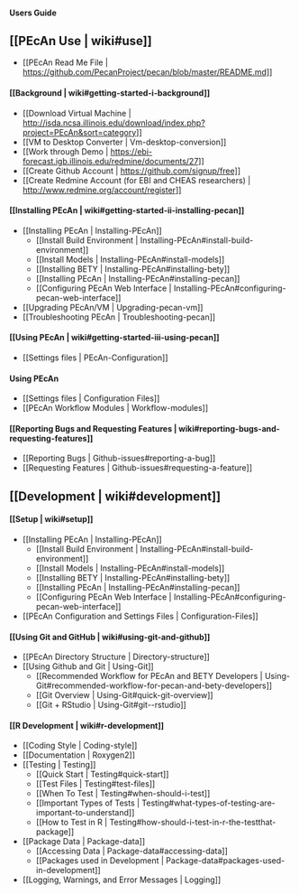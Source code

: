 #### Users Guide

## [[PEcAn Use | wiki#use]]
* [[PEcAn Read Me File | https://github.com/PecanProject/pecan/blob/master/README.md]]

#### [[Background | wiki#getting-started-i-background]]
* [[Download Virtual Machine | http://isda.ncsa.illinois.edu/download/index.php?project=PEcAn&sort=category]]
* [[VM to Desktop Converter | Vm-desktop-conversion]]
* [[Work through Demo | https://ebi-forecast.igb.illinois.edu/redmine/documents/27]]
* [[Create Github Account | https://github.com/signup/free]]
* [[Create Redmine Account (for EBI and CHEAS researchers) | http://www.redmine.org/account/register]]

#### [[Installing PEcAn | wiki#getting-started-ii-installing-pecan]]
* [[Installing PEcAn | Installing-PEcAn]]
  * [[Install Build Environment | Installing-PEcAn#install-build-environment]]
  * [[Install Models | Installing-PEcAn#install-models]]
  * [[Installing BETY | Installing-PEcAn#installing-bety]]
  * [[Installing PEcAn | Installing-PEcAn#installing-pecan]]
  * [[Configuring PEcAn Web Interface | Installing-PEcAn#configuring-pecan-web-interface]]
* [[Upgrading PEcAn/VM | Upgrading-pecan-vm]]
* [[Troubleshooting PEcAn | Troubleshooting-pecan]]

#### [[Using PEcAn | wiki#getting-started-iii-using-pecan]]
* [[Settings files |  PEcAn-Configuration]]

#### Using PEcAn 
* [[Settings files | Configuration Files]]
* [[PEcAn Workflow Modules | Workflow-modules]]


#### [[Reporting Bugs and Requesting Features | wiki#reporting-bugs-and-requesting-features]]
* [[Reporting Bugs | Github-issues#reporting-a-bug]]
* [[Requesting Features | Github-issues#requesting-a-feature]]

## [[Development | wiki#development]]

#### [[Setup | wiki#setup]]
* [[Installing PEcAn | Installing-PEcAn]]
  * [[Install Build Environment | Installing-PEcAn#install-build-environment]]
  * [[Install Models | Installing-PEcAn#install-models]]
  * [[Installing BETY | Installing-PEcAn#installing-bety]]
  * [[Installing PEcAn | Installing-PEcAn#installing-pecan]]
  * [[Configuring PEcAn Web Interface | Installing-PEcAn#configuring-pecan-web-interface]]
* [[PEcAn Configuration and Settings Files | Configuration-Files]]

#### [[Using Git and GitHub | wiki#using-git-and-github]]
* [[PEcAn Directory Structure | Directory-structure]]
* [[Using Github and Git | Using-Git]]
  * [[Recommended Workflow for PEcAn and BETY Developers | Using-Git#recommended-workflow-for-pecan-and-bety-developers]]
  * [[Git Overview | Using-Git#quick-git-overview]]
  * [[Git + RStudio | Using-Git#git--rstudio]]

#### [[R Development | wiki#r-development]]
* [[Coding Style | Coding-style]]
* [[Documentation | Roxygen2]]
* [[Testing | Testing]]
  * [[Quick Start | Testing#quick-start]]
  * [[Test Files | Testing#test-files]]
  * [[When To Test | Testing#when-should-i-test]]
  * [[Important Types of Tests | Testing#what-types-of-testing-are-important-to-understand]]
  * [[How to Test in R | Testing#how-should-i-test-in-r-the-testthat-package]]
* [[Package Data | Package-data]]
  * [[Accessing Data | Package-data#accessing-data]]
  * [[Packages used in Development | Package-data#packages-used-in-development]]
* [[Logging, Warnings, and Error Messages | Logging]]

